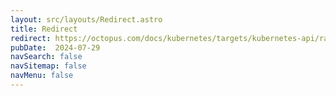 ```yaml
---
layout: src/layouts/Redirect.astro
title: Redirect
redirect: https://octopus.com/docs/kubernetes/targets/kubernetes-api/rancher
pubDate:  2024-07-29
navSearch: false
navSitemap: false
navMenu: false
---
```

